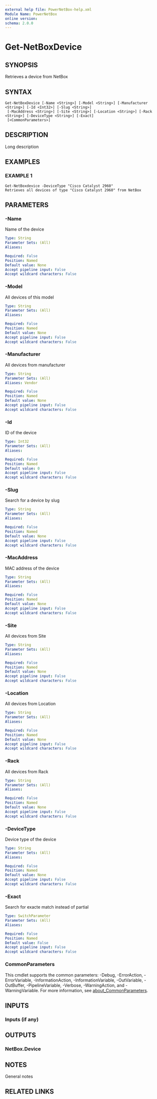 ```yaml
---
external help file: PowerNetBox-help.xml
Module Name: PowerNetBox
online version:
schema: 2.0.0
---
```


# Get-NetBoxDevice

## SYNOPSIS
Retrieves a device from NetBox

## SYNTAX

```
Get-NetBoxDevice [-Name <String>] [-Model <String>] [-Manufacturer <String>] [-Id <Int32>] [-Slug <String>]
 [-MacAddress <String>] [-Site <String>] [-Location <String>] [-Rack <String>] [-DeviceType <String>] [-Exact]
 [<CommonParameters>]
```

## DESCRIPTION
Long description

## EXAMPLES

### EXAMPLE 1
```
Get-NetBoxdevice -DeviceType "Cisco Catalyst 2960"
Retrieves all devices of type "Cisco Catalyst 2960" from NetBox
```

## PARAMETERS

### -Name
Name of the device

```yaml
Type: String
Parameter Sets: (All)
Aliases:

Required: False
Position: Named
Default value: None
Accept pipeline input: False
Accept wildcard characters: False
```

### -Model
All devices of this model

```yaml
Type: String
Parameter Sets: (All)
Aliases:

Required: False
Position: Named
Default value: None
Accept pipeline input: False
Accept wildcard characters: False
```

### -Manufacturer
All devices from manufacturer

```yaml
Type: String
Parameter Sets: (All)
Aliases: Vendor

Required: False
Position: Named
Default value: None
Accept pipeline input: False
Accept wildcard characters: False
```

### -Id
ID of the device

```yaml
Type: Int32
Parameter Sets: (All)
Aliases:

Required: False
Position: Named
Default value: 0
Accept pipeline input: False
Accept wildcard characters: False
```

### -Slug
Search for a device by slug

```yaml
Type: String
Parameter Sets: (All)
Aliases:

Required: False
Position: Named
Default value: None
Accept pipeline input: False
Accept wildcard characters: False
```

### -MacAddress
MAC address of the device

```yaml
Type: String
Parameter Sets: (All)
Aliases:

Required: False
Position: Named
Default value: None
Accept pipeline input: False
Accept wildcard characters: False
```

### -Site
All devices from Site

```yaml
Type: String
Parameter Sets: (All)
Aliases:

Required: False
Position: Named
Default value: None
Accept pipeline input: False
Accept wildcard characters: False
```

### -Location
All devices from Location

```yaml
Type: String
Parameter Sets: (All)
Aliases:

Required: False
Position: Named
Default value: None
Accept pipeline input: False
Accept wildcard characters: False
```

### -Rack
All devices from Rack

```yaml
Type: String
Parameter Sets: (All)
Aliases:

Required: False
Position: Named
Default value: None
Accept pipeline input: False
Accept wildcard characters: False
```

### -DeviceType
Device type of the device

```yaml
Type: String
Parameter Sets: (All)
Aliases:

Required: False
Position: Named
Default value: None
Accept pipeline input: False
Accept wildcard characters: False
```

### -Exact
Search for exacte match instead of partial

```yaml
Type: SwitchParameter
Parameter Sets: (All)
Aliases:

Required: False
Position: Named
Default value: False
Accept pipeline input: False
Accept wildcard characters: False
```

### CommonParameters
This cmdlet supports the common parameters: -Debug, -ErrorAction, -ErrorVariable, -InformationAction, -InformationVariable, -OutVariable, -OutBuffer, -PipelineVariable, -Verbose, -WarningAction, and -WarningVariable. For more information, see [about_CommonParameters](http://go.microsoft.com/fwlink/?LinkID=113216).

## INPUTS

### Inputs (if any)
## OUTPUTS

### NetBox.Device
## NOTES
General notes

## RELATED LINKS
